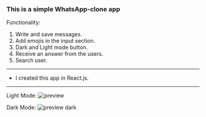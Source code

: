 ### This is a simple WhatsApp-clone app

Functionality:
1. Write and save messages.
2. Add emojis in the input section.
3. Dark and Light mode button.
4. Receive an answer from the users.
5. Search user.

***

* I created this app in React.js.

***

Light Mode:
![preview](https://github.com/filippopelloia/WHATSAPP-CLONE-V2/assets/116798172/5b1b38bd-e3b7-4aa2-b85e-c8dcaec46cc5)


Dark Mode:
![preview dark](https://github.com/filippopelloia/WHATSAPP-CLONE-V2/assets/116798172/9eab4731-0d77-4922-a12a-b29f41c87ec2)



